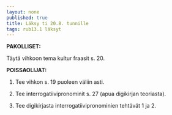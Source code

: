 ```yaml
---
layout: none
published: true
title: Läksy ti 20.8. tunnille
tags: rub13.1 läksyt
---
```

**PAKOLLISET:**

Täytä vihkoon tema kultur fraasit s. 20.

**POISSAOLIJAT:**

1. Tee vihkon s. 19 puoleen väliin asti.

2. Tee interrogatiivipronominit s. 27 (apua digikirjan teoriasta).

2. Tee digikirjasta interrogatiivipronominien tehtävät 1 ja 2.